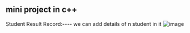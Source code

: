 mini project in c++
------------------------------------------------------
Student Result Record:---- 
we can add details of n student in it
![image](https://github.com/user-attachments/assets/60e5fbb0-e7e5-470b-8e36-064f8b76d2d0)
